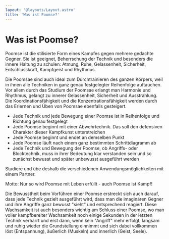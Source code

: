 ```yaml
---
layout: '@layouts/Layout.astro'
title: 'Was ist Poomse?'
---
```


# Was ist Poomse?

Poomse ist die stilisierte Form eines Kampfes gegen mehrere gedachte Gegner. Sie ist geeignet, Beherrschung der Technik und besonders die innere Haltung zu schulen: Atmung, Ruhe, Gelassenheit, Sicherheit, Entschlusskraft, Kampfgeist und Rhythmus.

Die Poomsae sind auch ideal zum Durchtrainieren des ganzen Körpers, weil in ihnen alle Techniken in ganz genau festgelegter Reihenfolge auftauchen. Vor allem durch das Studium der Poomsae erlangt man Harmonie und Rhythmus, gelangt zu innerer Gelassenheit, Sicherheit und Ausstrahlung. Die Koordinationsfähigkeit und die Konzentrationsfähigkeit werden durch das Erlernen und Üben von Poomsae ebenfalls gesteigert.

-   Jede Technik und jede Bewegung einer Poomse ist in Reihenfolge und Richtung genau festgelegt
-   Jede Poomse beginnt mit einer Abwehrtechnik. Das soll den defensiven Charakter dieser Kampfkunst unterstreichen
-   Jede Poomse beginnt und endet an demselben Punkt
-   Jede Poomse läuft nach einem ganz bestimmten Schrittdiagramm ab
-   Jede Technik und Bewegung der Poomse, ob Angriffs- oder Blocktechnik, muss in ihrer Bedeutung klar verstanden sein und so zunächst bewusst und später unbewusst ausgeführt werden

Studiere und übe deshalb die verschiedenen Anwendungsmöglichkeiten mit einem Partner.

Motto: Nur so wird Poomse mit Leben erfüllt - auch Poomse ist Kampf!

Die Bewusstheit beim Vorführen einer Poomse erstreckt sich auch darauf, dass jede Technik gezielt ausgeführt wird, dass man die imaginären Gegner und ihre Angriffe ganz bewusst "sieht" und entsprechend reagiert. Diese Wachsamkeit ist auch besonders wichtig am Schluss einer Poomse, wo man voller kampfbereiter Wachsamkeit noch einige Sekunden in der letzten Technik verharrt und erst dann, wenn kein "Angriff" mehr erfolgt, langsam und ruhig wieder die Grundstellung einnimmt und sich dabei vollkommen löst (Entspannung), äußerlich (Muskeln) und innerlich (Geist, Seele).
